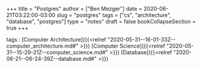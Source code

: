 +++
title = "Postgres"
author = ["Ben Mezger"]
date = 2020-06-21T03:22:00-03:00
slug = "postgres"
tags = ["cs", "architecture", "database", "postgres"]
type = "notes"
draft = false
bookCollapseSection = true
+++

tags
: [Computer Architecture]({{<relref "2020-05-31--16-01-33Z--computer_architecture.md#" >}}) [Computer Science]({{<relref "2020-05-31--15-29-21Z--computer_science.md#" >}}) [Database]({{<relref "2020-06-21--06-24-39Z--database.md#" >}})